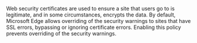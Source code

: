 Web security certificates are used to ensure a site that users go to is legitimate, and in some circumstances, encrypts the data. By default, Microsoft Edge allows overriding of the security warnings to sites that have SSL errors, bypassing or ignoring certificate errors. Enabling this policy prevents overriding of the security warnings.